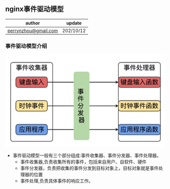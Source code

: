 ## nginx事件驱动模型

| author | update |
| ------ | ------ |
| perrynzhou@gmail.com | 202/10/12 |

### 事件驱动模型介绍

![event-module](../images/event-module.jpg)


- 事件驱动模型一般有三个部分组成:事件收集器、事件分发器、事件处理器。
  - 事件收集器,负责收集所有的事件，包括来自用户、自软件、硬件
  - 事件分发器，负责把收集的事件分发到目标对象上，目标对象就是事件处理器的位置
  - 事件处理,负责具体事件的响应工作。
